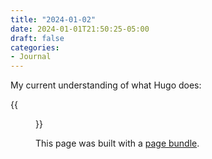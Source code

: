 ```yaml
---
title: "2024-01-02"
date: 2024-01-01T21:50:25-05:00
draft: false
categories:
- Journal
---
```


My current understanding of what Hugo does:

{{<figure src="flowchart.png">}}

This page was built with a [page bundle](https://gohugo.io/content-management/page-bundles/).
